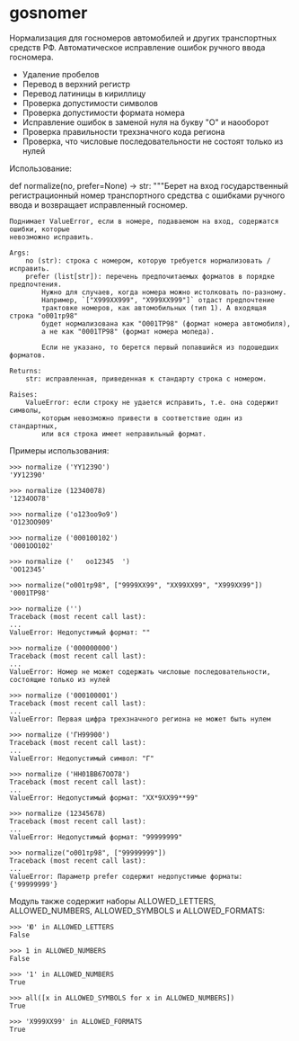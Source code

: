 # gosnomer
 Нормализация для госномеров автомобилей и других транспортных средств РФ.
 Автоматическое исправление ошибок ручного ввода госномера.

- Удаление пробелов
- Перевод в верхний регистр
- Перевод латиницы в кириллицу
- Проверка допустимости символов
- Проверка допустимости формата номера
- Исправление ошибок в заменой нуля на букву "О" и наооборот
- Проверка правильности трехзначного кода региона
- Проверка, что числовые последовательности не состоят только из нулей

Использование:

def normalize(no, prefer=None) -> str:
    """Берет на вход государственный регистрационный номер транспортного средства
    с ошибками ручного ввода и возвращает исправленный госномер.

    Поднимает ValueError, если в номере, подаваемом на вход, содержатся ошибки, которые
    невозможно исправить.

    Args:
        no (str): строка с номером, которую требуется нормализовать / исправить.
        prefer (list[str]): перечень предпочитаемых форматов в порядке предпочтения.
            Нужно для случаев, когда номера можно истолковать по-разному.
            Например, `["X999XX999", "X999XX999"]` отдаст предпочтение
            трактовке номеров, как автомобильных (тип 1). А входящая строка "о001тр98"
            будет нормализована как "О001ТР98" (формат номера автомобиля),
            а не как "0001ТР98" (формат номера мопеда).

            Если не указано, то берется первый попавшийся из подошедших форматов.

    Returns:
        str: исправленная, приведенная к стандарту строка с номером.

    Raises:
        ValueError: если строку не удается исправить, т.е. она содержит символы,
            которым невозможно привести в соответствие один из стандартных,
            или вся строка имеет неправильный формат.



Примеры использования:
```
>>> normalize ('YY1239O')
'УУ12390'

>>> normalize (12340078)
'1234ОО78'

>>> normalize ('о123оо9о9')
'О123ОО909'

>>> normalize ('000100102')
'О001ОО102'

>>> normalize ('   оо12345  ')
'ОО12345'

>>> normalize("о001тр98", ["9999XX99", "XX99XX99", "X999XX99"])
'0001ТР98'

>>> normalize ('')
Traceback (most recent call last):
...
ValueError: Недопустимый формат: ""

>>> normalize ('000000000')
Traceback (most recent call last):
...
ValueError: Номер не может содержать числовые последовательности, состоящие только из нулей

>>> normalize ('000100001')
Traceback (most recent call last):
...
ValueError: Первая цифра трехзначного региона не может быть нулем

>>> normalize ('ГН99900')
Traceback (most recent call last):
...
ValueError: Недопустимый символ: "Г"

>>> normalize ('НН01ВВ67ОО78')
Traceback (most recent call last):
...
ValueError: Недопустимый формат: "XX*9XX99**99"

>>> normalize (12345678)
Traceback (most recent call last):
...
ValueError: Недопустимый формат: "99999999"

>>> normalize("о001тр98", ["99999999"])
Traceback (most recent call last):
...
ValueError: Параметр prefer содержит недопустимые форматы: {'99999999'}
```

Модуль также содержит наборы ALLOWED_LETTERS, ALLOWED_NUMBERS, ALLOWED_SYMBOLS и ALLOWED_FORMATS:
```
>>> 'Ю' in ALLOWED_LETTERS
False

>>> 1 in ALLOWED_NUMBERS
False

>>> '1' in ALLOWED_NUMBERS
True

>>> all([x in ALLOWED_SYMBOLS for x in ALLOWED_NUMBERS])
True

>>> 'Х999ХХ99' in ALLOWED_FORMATS
True
```
